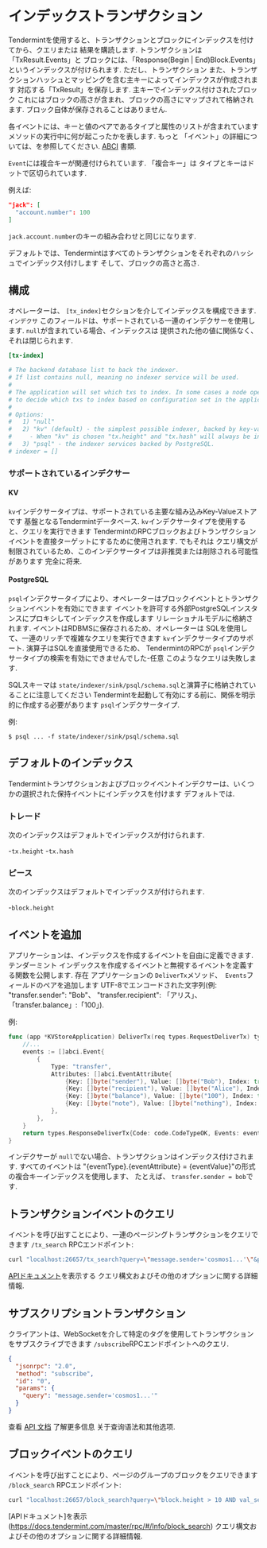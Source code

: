 # インデックストランザクション

Tendermintを使用すると、トランザクションとブロックにインデックスを付けてから、クエリまたは
結果を購読します. トランザクションは「TxResult.Events」と
ブロックには、「Response(Begin | End)Block.Events」というインデックスが付けられます. ただし、トランザクション
また、トランザクションハッシュとマッピングを含む主キーによってインデックスが作成されます
対応する「TxResult」を保存します. 主キーでインデックス付けされたブロック
これにはブロックの高さが含まれ、ブロックの高さにマップされて格納されます.
ブロック自体が保存されることはありません.

各イベントには、キーと値のペアであるタイプと属性のリストが含まれています
メソッドの実行中に何が起こったかを表します. もっと
「イベント」の詳細については、を参照してください.
[ABCI](https://github.com/tendermint/spec/blob/master/spec/abci/abci.md#events)
書類.

`Event`には複合キーが関連付けられています. 「複合キー」は
タイプとキーはドットで区切られています.

例えば:

```json
"jack": [
  "account.number": 100
]
```

`jack.account.number`のキーの組み合わせと同じになります.

デフォルトでは、Tendermintはすべてのトランザクションをそれぞれのハッシュでインデックス付けします
そして、ブロックの高さと高さ.

## 構成

オペレーターは、 `[tx_index]`セクションを介してインデックスを構成できます. `インデクサ`
このフィールドは、サポートされている一連のインデクサーを使用します. `null`が含まれている場合、インデックスは
提供された他の値に関係なく、それは閉じられます.

```toml
[tx-index]

# The backend database list to back the indexer.
# If list contains null, meaning no indexer service will be used.
#
# The application will set which txs to index. In some cases a node operator will be able
# to decide which txs to index based on configuration set in the application.
#
# Options:
#   1) "null"
#   2) "kv" (default) - the simplest possible indexer, backed by key-value storage (defaults to levelDB; see DBBackend).
#     - When "kv" is chosen "tx.height" and "tx.hash" will always be indexed.
#   3) "psql" - the indexer services backed by PostgreSQL.
# indexer = []
```

### サポートされているインデクサー

#### KV

`kv`インデクサータイプは、サポートされている主要な組み込みKey-Valueストアです
基盤となるTendermintデータベース. `kv`インデクサータイプを使用すると、クエリを実行できます
TendermintのRPCブロックおよびトランザクションイベントを直接ターゲットにするために使用されます. でもそれは
クエリ構文が制限されているため、このインデクサータイプは非推奨または削除される可能性があります
完全に将来.

#### PostgreSQL

`psql`インデクサータイプにより、オペレーターはブロックイベントとトランザクションイベントを有効にできます
イベントを許可する外部PostgreSQLインスタンスにプロキシしてインデックスを作成します
リレーショナルモデルに格納されます. イベントはRDBMSに保存されるため、オペレーターは
SQLを使用して、一連のリッチで複雑なクエリを実行できます
`kv`インデクサータイプのサポート. 演算子はSQLを直接使用できるため、
TendermintのRPCが `psql`インデクサータイプの検索を有効にできませんでした-任意
このようなクエリは失敗します.

SQLスキーマは `state/indexer/sink/psql/schema.sql`と演算子に格納されていることに注意してください
Tendermintを起動して有効にする前に、関係を明示的に作成する必要があります
`psql`インデクサータイプ.

例:

```shell
$ psql ... -f state/indexer/sink/psql/schema.sql
```

## デフォルトのインデックス

Tendermintトランザクションおよびブロックイベントインデクサーは、いくつかの選択された保持イベントにインデックスを付けます
デフォルトでは.

### トレード

次のインデックスはデフォルトでインデックスが付けられます.

-`tx.height`
-`tx.hash`

### ピース

次のインデックスはデフォルトでインデックスが付けられます.

-`block.height`

## イベントを追加

アプリケーションは、インデックスを作成するイベントを自由に定義できます. テンダーミント
インデックスを作成するイベントと無視するイベントを定義する関数を公開します. 存在
アプリケーションの `DeliverTx`メソッド、` Events`フィールドのペアを追加します
UTF-8でエンコードされた文字列(例: "transfer.sender": "Bob"、 "transfer.recipient":
「アリス」、「transfer.balance」:「100」).

例:

```go
func (app *KVStoreApplication) DeliverTx(req types.RequestDeliverTx) types.Result {
    //...
    events := []abci.Event{
        {
            Type: "transfer",
            Attributes: []abci.EventAttribute{
                {Key: []byte("sender"), Value: []byte("Bob"), Index: true},
                {Key: []byte("recipient"), Value: []byte("Alice"), Index: true},
                {Key: []byte("balance"), Value: []byte("100"), Index: true},
                {Key: []byte("note"), Value: []byte("nothing"), Index: true},
            },
        },
    }
    return types.ResponseDeliverTx{Code: code.CodeTypeOK, Events: events}
}
```

インデクサーが `null`でない場合、トランザクションはインデックス付けされます. すべてのイベントは
"{eventType}.{eventAttribute} = {eventValue}"の形式の複合キーインデックスを使用します、
たとえば、 `transfer.sender = bob`です.

## トランザクションイベントのクエリ

イベントを呼び出すことにより、一連のページングトランザクションをクエリできます
`/tx_search` RPCエンドポイント:

```bash
curl "localhost:26657/tx_search?query=\"message.sender='cosmos1...'\"&prove=true"
```

[APIドキュメント](https://docs.tendermint.com/master/rpc/#/Info/tx_search)を表示する
クエリ構文およびその他のオプションに関する詳細情報.

## サブスクリプショントランザクション

クライアントは、WebSocketを介して特定のタグを使用してトランザクションをサブスクライブできます
`/subscribe`RPCエンドポイントへのクエリ.

```json
{
  "jsonrpc": "2.0",
  "method": "subscribe",
  "id": "0",
  "params": {
    "query": "message.sender='cosmos1...'"
  }
}
```

查看 [API 文档](https://docs.tendermint.com/master/rpc/#subscribe) 了解更多信息
关于查询语法和其他选项.

## ブロックイベントのクエリ

イベントを呼び出すことにより、ページのグループのブロックをクエリできます
`/block_search` RPCエンドポイント:

```bash
curl "localhost:26657/block_search?query=\"block.height > 10 AND val_set.num_changed > 0\""
```

[APIドキュメント]を表示(https://docs.tendermint.com/master/rpc/#/Info/block_search)
クエリ構文およびその他のオプションに関する詳細情報.
